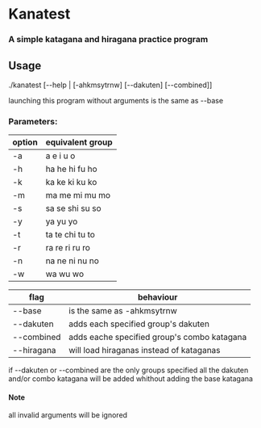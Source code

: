 # Kanatest
### A simple katagana and hiragana practice program

## Usage
./kanatest [--help | [-ahkmsytrnw] [--dakuten] [--combined]]

launching this program without arguments is the same as --base

### Parameters:
option | equivalent group
-------|-----------------
-a | a e i u o
-h | ha he hi fu ho
-k | ka ke ki ku ko
-m | ma me mi mu mo
-s | sa se shi su so
-y | ya yu yo
-t | ta te chi tu to
-r | ra re ri ru ro
-n | na ne ni nu no
-w | wa wu wo

flag | behaviour
-----|----------
--base | is the same as -ahkmsytrnw
--dakuten | adds each specified group's dakuten
--combined | adds eache specified group's combo katagana
--hiragana | will load hiraganas instead of kataganas

if --dakuten or --combined are the only
groups specified all the dakuten and/or combo
katagana will be added whithout adding the base katagana
#### Note
all invalid arguments will be ignored
